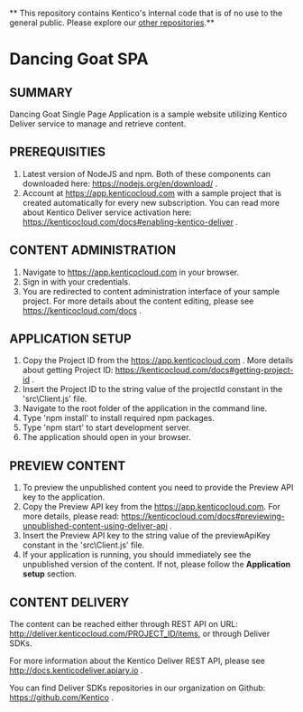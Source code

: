 ** This repository contains Kentico's internal code that is of no use to the general public. Please explore our [other repositories](https://github.com/Kentico).**

# Dancing Goat SPA

## SUMMARY

Dancing Goat Single Page Application is a sample website utilizing Kentico Deliver service to manage and retrieve content.

## PREREQUISITIES

1. Latest version of NodeJS and npm. Both of these components can downloaded here: https://nodejs.org/en/download/ .
2. Account at https://app.kenticocloud.com with a sample project that is created automatically for every new subscription. You can read more about Kentico Deliver service activation here: https://kenticocloud.com/docs#enabling-kentico-deliver .

## CONTENT ADMINISTRATION

1. Navigate to https://app.kenticocloud.com in your browser.
2. Sign in with your credentials.
3. You are redirected to content administration interface of your sample project. For more details about the content editing, please see https://kenticocloud.com/docs .

## APPLICATION SETUP

1. Copy the Project ID from the https://app.kenticocloud.com . More details about getting Project ID: https://kenticocloud.com/docs#getting-project-id .
2. Insert the Project ID to the string value of the projectId constant in the 'src\Client.js' file. 
2. Navigate to the root folder of the application in the command line.
3. Type 'npm install' to install required npm packages.
4. Type 'npm start' to start development server.
5. The application should open in your browser.

## PREVIEW CONTENT

1. To preview the unpublished content you need to provide the Preview API key to the application.
2. Copy the Preview API key from the https://app.kenticocloud.com. For more details, please read: https://kenticocloud.com/docs#previewing-unpublished-content-using-deliver-api .
3. Insert the Preview API key to the string value of the previewApiKey constant in the 'src\Client.js' file.
4. If your application is running, you should immediately  see the unpublished version of the content. If not, please follow the **Application setup** section. 

## CONTENT DELIVERY

The content can be reached either through REST API on URL: http://deliver.kenticocloud.com/PROJECT_ID/items, or through Deliver SDKs.

For more information about the Kentico Deliver REST API, please see http://docs.kenticodeliver.apiary.io .

You can find Deliver SDKs repositories in our organization on Github: https://github.com/Kentico .

